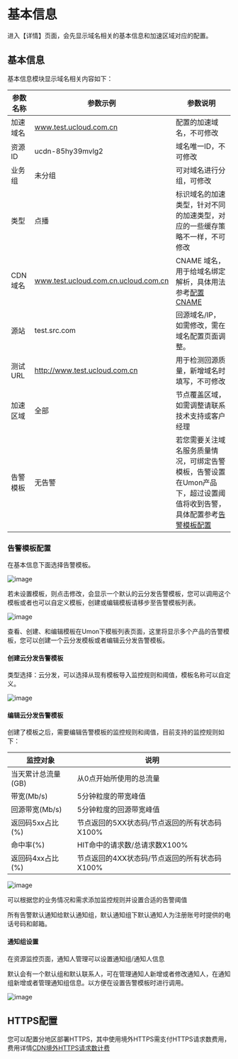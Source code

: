 # 基本信息

进入【详情】页面，会先显示域名相关的基本信息和加速区域对应的配置。

## 基本信息

基本信息模块显示域名相关内容如下：

|参数名称 |参数示例 |参数说明 |
|----|----|-----|
| 加速域名  |www.test.ucloud.com.cn| 配置的加速域名，不可修改 |
| 资源ID  |ucdn-85hy39mvlg2| 域名唯一ID，不可修改 |
| 业务组 | 未分组 | 可对域名进行分组，可修改  |
| 类型  | 点播  | 标识域名的加速类型，针对不同的加速类型，对应的一些缓存策略不一样，不可修改 |
| CDN域名 | www.test.ucloud.com.cn.ucloud.com.cn| CNAME 域名，用于给域名绑定解析，具体用法参考[配置CNAME](https://docs.ucloud.cn/ucdn/quick/cname)|
| 源站  | test.src.com | 回源域名/IP，如需修改，需在域名配置页面调整。 |
| 测试URL | http://www.test.ucloud.com.cn  | 用于检测回源质量，新增域名时填写，不可修改 |
| 加速区域  | 全部  |  节点覆盖区域，如需调整请联系技术支持或客户经理 |
| 告警模板  | 无告警  |  若您需要关注域名服务质量情况，可绑定告警模板，告警设置在Umon产品下，超过设置阈值将收到告警，具体配置参考[告警模板配置](https://docs.ucloud.cn/ucdn/domain/config/Basic?id=%e5%91%8a%e8%ad%a6%e6%a8%a1%e6%9d%bf%e9%85%8d%e7%bd%ae)  |

### 告警模板配置

在基本信息下面选择告警模板。

![image](https://user-images.githubusercontent.com/89777962/185030899-1f4912c1-249c-49d3-ba94-4e828260590c.png)

若未设置模板，则点击修改，会显示一个默认的云分发告警模板，您可以调用这个模板或者也可以自定义模板，创建或编辑模板请移步至告警模板列表。

![image](https://user-images.githubusercontent.com/89777962/185049931-5ce7aaad-5ffa-4878-b626-72ecfbc70881.png)

查看、创建、和编辑模板在Umon下模板列表页面，这里将显示多个产品的告警模板，您可以创建一个云分发模板或者编辑云分发告警模板。

#### 创建云分发告警模板

类型选择：云分发，可以选择从现有模板导入监控规则和阈值，模板名称可以自定义。

![image](https://user-images.githubusercontent.com/89777962/185032426-63475b6a-4252-4bf2-b17d-ca7af2a91a15.png)

#### 编辑云分发告警模板

创建了模板之后，需要编辑告警模板的监控规则和阈值，目前支持的监控规则如下：

|监控对象|说明|
|----|----|
|当天累计总流量(GB)|从0点开始所使用的总流量|
|带宽(Mb/s)|5分钟粒度的带宽峰值|
|回源带宽(Mb/s)|5分钟粒度的回源带宽峰值|
|返回码5xx占比(%)|节点返回的5XX状态码/节点返回的所有状态码X100%|
|命中率(%)|HIT命中的请求数/总请求数X100%|
|返回码4xx占比(%)|节点返回的4XX状态码/节点返回的所有状态码X100%|

![image](https://user-images.githubusercontent.com/89777962/185042066-3e2e7bec-04a0-4d37-be61-9609bdc90666.png)

可以根据您的业务情况和需求添加监控规则并设置合适的告警阈值

所有告警默认通知给默认通知组，默认通知组下默认通知人为注册账号时提供的电话号码和邮箱。

#### 通知组设置

在资源监控页面，通知人管理可以设置通知组/通知人信息

默认会有一个默认组和默认联系人，可在管理通知人新增或者修改通知人，在通知组新增或者管理通知组信息。以方便在设置告警模板时进行调用。

![image](https://user-images.githubusercontent.com/89777962/185051159-bafffff4-2a93-46b6-930c-8be166c7702d.png)


## HTTPS配置

您可以配置分地区部署HTTPS，其中使用境外HTTPS需支付HTTPS请求数费用，费用详情[CDN境外HTTPS请求数计费](https://docs.ucloud.cn/ucdn/charge/flowday_new?id=cdn境外https证书托管费)

